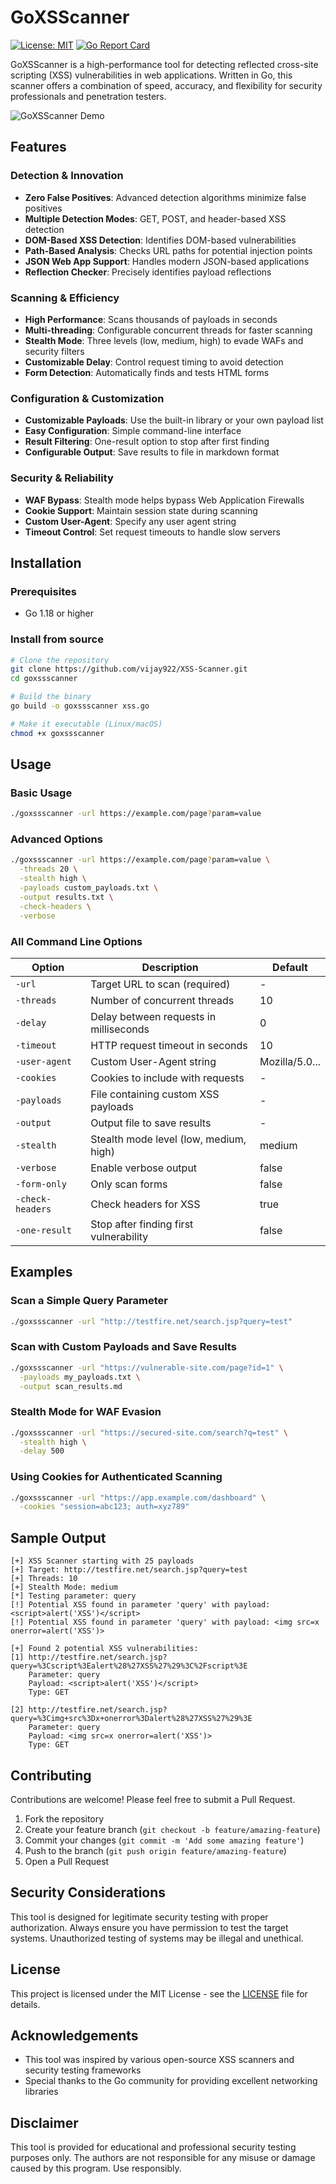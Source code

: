 # GoXSScanner

[![License: MIT](https://img.shields.io/badge/License-MIT-yellow.svg)](https://opensource.org/licenses/MIT)
[![Go Report Card](https://goreportcard.com/badge/github.com/yourusername/goxssscanner)](https://goreportcard.com/report/github.com/yourusername/goxssscanner)

GoXSScanner is a high-performance tool for detecting reflected cross-site scripting (XSS) vulnerabilities in web applications. Written in Go, this scanner offers a combination of speed, accuracy, and flexibility for security professionals and penetration testers.

![GoXSScanner Demo](https://via.placeholder.com/800x400?text=GoXSScanner+Demo)

## Features

### Detection & Innovation
- **Zero False Positives**: Advanced detection algorithms minimize false positives
- **Multiple Detection Modes**: GET, POST, and header-based XSS detection
- **DOM-Based XSS Detection**: Identifies DOM-based vulnerabilities
- **Path-Based Analysis**: Checks URL paths for potential injection points
- **JSON Web App Support**: Handles modern JSON-based applications
- **Reflection Checker**: Precisely identifies payload reflections

### Scanning & Efficiency
- **High Performance**: Scans thousands of payloads in seconds
- **Multi-threading**: Configurable concurrent threads for faster scanning
- **Stealth Mode**: Three levels (low, medium, high) to evade WAFs and security filters
- **Customizable Delay**: Control request timing to avoid detection
- **Form Detection**: Automatically finds and tests HTML forms

### Configuration & Customization
- **Customizable Payloads**: Use the built-in library or your own payload list
- **Easy Configuration**: Simple command-line interface
- **Result Filtering**: One-result option to stop after first finding
- **Configurable Output**: Save results to file in markdown format

### Security & Reliability
- **WAF Bypass**: Stealth mode helps bypass Web Application Firewalls
- **Cookie Support**: Maintain session state during scanning
- **Custom User-Agent**: Specify any user agent string
- **Timeout Control**: Set request timeouts to handle slow servers

## Installation

### Prerequisites
- Go 1.18 or higher

### Install from source
```bash
# Clone the repository
git clone https://github.com/vijay922/XSS-Scanner.git
cd goxssscanner

# Build the binary
go build -o goxssscanner xss.go

# Make it executable (Linux/macOS)
chmod +x goxssscanner
```

## Usage

### Basic Usage
```bash
./goxssscanner -url https://example.com/page?param=value
```

### Advanced Options
```bash
./goxssscanner -url https://example.com/page?param=value \
  -threads 20 \
  -stealth high \
  -payloads custom_payloads.txt \
  -output results.txt \
  -check-headers \
  -verbose
```

### All Command Line Options

| Option | Description | Default |
|--------|-------------|---------|
| `-url` | Target URL to scan (required) | - |
| `-threads` | Number of concurrent threads | 10 |
| `-delay` | Delay between requests in milliseconds | 0 |
| `-timeout` | HTTP request timeout in seconds | 10 |
| `-user-agent` | Custom User-Agent string | Mozilla/5.0... |
| `-cookies` | Cookies to include with requests | - |
| `-payloads` | File containing custom XSS payloads | - |
| `-output` | Output file to save results | - |
| `-stealth` | Stealth mode level (low, medium, high) | medium |
| `-verbose` | Enable verbose output | false |
| `-form-only` | Only scan forms | false |
| `-check-headers` | Check headers for XSS | true |
| `-one-result` | Stop after finding first vulnerability | false |

## Examples

### Scan a Simple Query Parameter
```bash
./goxssscanner -url "http://testfire.net/search.jsp?query=test"
```

### Scan with Custom Payloads and Save Results
```bash
./goxssscanner -url "https://vulnerable-site.com/page?id=1" \
  -payloads my_payloads.txt \
  -output scan_results.md
```

### Stealth Mode for WAF Evasion
```bash
./goxssscanner -url "https://secured-site.com/search?q=test" \
  -stealth high \
  -delay 500
```

### Using Cookies for Authenticated Scanning
```bash
./goxssscanner -url "https://app.example.com/dashboard" \
  -cookies "session=abc123; auth=xyz789"
```

## Sample Output

```
[+] XSS Scanner starting with 25 payloads
[+] Target: http://testfire.net/search.jsp?query=test
[+] Threads: 10
[+] Stealth Mode: medium
[*] Testing parameter: query
[!] Potential XSS found in parameter 'query' with payload: <script>alert('XSS')</script>
[!] Potential XSS found in parameter 'query' with payload: <img src=x onerror=alert('XSS')>

[+] Found 2 potential XSS vulnerabilities:
[1] http://testfire.net/search.jsp?query=%3Cscript%3Ealert%28%27XSS%27%29%3C%2Fscript%3E
    Parameter: query
    Payload: <script>alert('XSS')</script>
    Type: GET

[2] http://testfire.net/search.jsp?query=%3Cimg+src%3Dx+onerror%3Dalert%28%27XSS%27%29%3E
    Parameter: query
    Payload: <img src=x onerror=alert('XSS')>
    Type: GET
```

## Contributing

Contributions are welcome! Please feel free to submit a Pull Request.

1. Fork the repository
2. Create your feature branch (`git checkout -b feature/amazing-feature`)
3. Commit your changes (`git commit -m 'Add some amazing feature'`)
4. Push to the branch (`git push origin feature/amazing-feature`)
5. Open a Pull Request

## Security Considerations

This tool is designed for legitimate security testing with proper authorization. Always ensure you have permission to test the target systems. Unauthorized testing of systems may be illegal and unethical.

## License

This project is licensed under the MIT License - see the [LICENSE](LICENSE) file for details.

## Acknowledgements

- This tool was inspired by various open-source XSS scanners and security testing frameworks
- Special thanks to the Go community for providing excellent networking libraries

## Disclaimer

This tool is provided for educational and professional security testing purposes only. The authors are not responsible for any misuse or damage caused by this program. Use responsibly.

